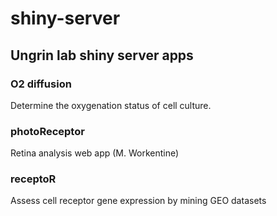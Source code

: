 # shiny-server
## Ungrin lab shiny server apps
### O2 diffusion
Determine the oxygenation status of cell culture.

### photoReceptor
Retina analysis web app (M. Workentine)

### receptoR
Assess cell receptor gene expression by mining GEO datasets
